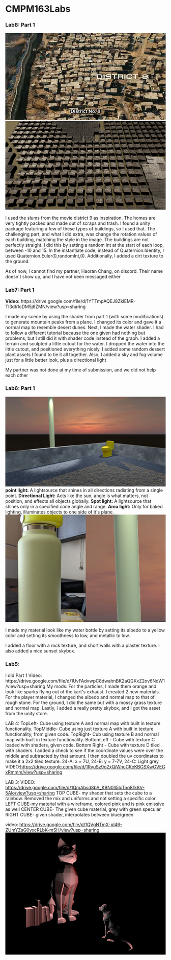 # CMPM163Labs
<h3>Lab8: Part 1</h3>

![](images/district9.jpg)
![](images/slums.png)

<p>I used the slums from the movie district 9 as inspiration. The homes are very tightly packed and made out of scraps and trash. I found a unity package featuring a few of these types of buildings, so I used that. The challenging part, and what I did extra, was change the rotation values of each building, matching the style in the image. The buildings are not perfectly straight. I did this by setting a random int at the start of each loop, between -10 and 15. In the instantiate code, instead of Quaternion.Identity, I used Quaternion.Euler(0,randomInt,0). Additionally, I added a dirt texture to the ground.</p>
<p> As of now, I cannot find my partner, Haoran Chang, on discord. Their name doesn't show up, and I have not been messaged either</p>

<h3>Lab7: Part 1</h3>
<b>Video:</b> https://drive.google.com/file/d/1YTTmpAQEJ8ZklEMR-Tl3dk1oDM5j6ZMN/view?usp=sharing
<p>I made my scene by using the shader from part 1 (with some modifications) to generate mountain peaks from a plane. I changed its color and gave it a normal map to resemble desert dunes. Next, I made the water shader. I had to follow a different tutorial because the one given had nothing but problems, but I still did it with shader code instead of the graph. I added a terrain and sculpted a little cutout for the water. I dropped the water into the little cutout, and positioned everything nicely. I added some random dessert plant assets I found to tie it all together. Also, I added a sky and fog volume just for a little better look, plus a directional light</p>
<p> My partner was not done at my time of submission, and we did not help each other </p>

<h3>Lab6: Part 1</h3>

![](images/labss.png)
<b>point light:</b> A lightsource that shines in all directions radiating from a single point. <b>Directional Light:</b> Acts like the sun, angle is what matters, not position, and effects all objects globally. <b>Spot light:</b> A lightsource that shines only in a specified cone angle and range. <b>Area light:</b> Only for baked lighting, illuminates objects to one side of it's plane.
![](images/comparison.png)
<p>I made my material look like my water bottle by setting its albedo to a yellow color and setting its smoothness to low, and metallic to low.</p>
  <p>I added a floor with a rock texture, and short walls with a plaster texture. I also added a nice sunset skybox.</p>
  





<h3>Lab5: </h3>
I did Part 1
Video: https://drive.google.com/file/d/1UvFAdvwpC8dwahnBK2aQGKxZ2ov6NdW1/view?usp=sharing
My mods: For the particles, I made them orange and look like sparks flying out of the kart's exhaust. I created 2 new materials. For the player material, I changed the albedo and normal map to that of rough stone. For the ground, I did the same but with a mossy grass texture and normal map. Lastly, I added a really pretty skybox, and I got the asset from the unity store.


LAB 4: TopLeft- Cube using texture A and normal map with built in texture functionality. 
TopMiddle- Cube using just texture A with built in texture functionality, from given code.
TopRight- Cub using texture B and normal map with built in texture functionality.
BottomLeft - Cube with texture C loaded with shaders, given code.
Bottom Right - Cube with texture D tiled with shaders. I added a check to see if the coordinate values were over the middle and subtracted by that amount. I then doubled the uv coordinates to make it a 2x2 tiled texture.
24-A: x = 7U, 24-B: y = 7-7V, 24-C: Light grey
VIDEO:https://drive.google.com/file/d/1RvuSz9o2xQiWncCKeKBGSXwGVEGxRmmm/view?usp=sharing


LAB 3:
  VIDEO: https://drive.google.com/file/d/1QmAbsd8bA_K8N0Il5IcTnq81k8V-5Alo/view?usp=sharing
 TOP CUBE- my shader that sets the cube to a rainbow. Removed the mix and uniforms and not setting a specific color.
  LEFT CUBE-my material with a wireframe, colored pink and is pink emissive as well
  CENTER CUBE- The given cube material, grey with green specular
  RIGHT CUBE- given shader, interpolates between blue/green



video: https://drive.google.com/file/d/1QVgNTmX-pl46-ZUmYZsG0yxcRLbK-mSH/view?usp=sharing
![](images/lab2part2.png)
